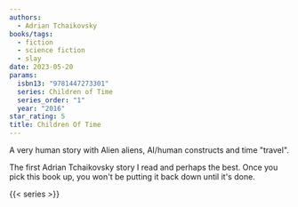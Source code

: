 ```yaml
---
authors:
  - Adrian Tchaikovsky
books/tags:
  - fiction
  - science fiction
  - slay
date: 2023-05-20
params:
  isbn13: "9781447273301"
  series: Children of Time
  series_order: "1"
  year: "2016"
star_rating: 5
title: Children Of Time
---
```


A very human story with Alien aliens, AI/human constructs and time "travel".

The first Adrian Tchaikovsky story I read and perhaps the best. Once you pick this book up, you won't be putting it back down until it's done.

<!--more-->

{{< series >}}
